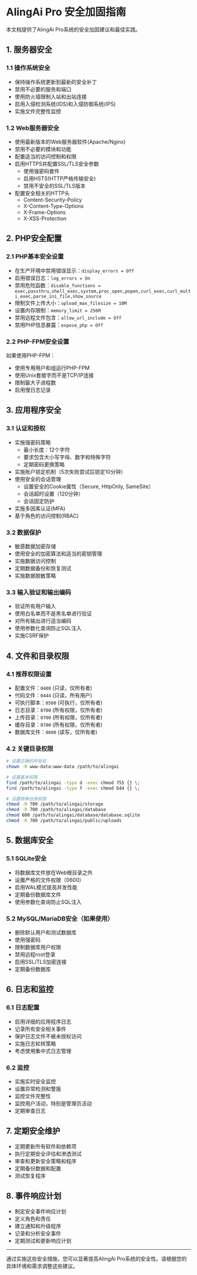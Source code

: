 # AlingAi Pro 安全加固指南

本文档提供了AlingAi Pro系统的安全加固建议和最佳实践。

## 1. 服务器安全

### 1.1 操作系统安全

- 保持操作系统更新到最新的安全补丁
- 禁用不必要的服务和端口
- 使用防火墙限制入站和出站连接
- 启用入侵检测系统(IDS)和入侵防御系统(IPS)
- 实施文件完整性监控

### 1.2 Web服务器安全

- 使用最新版本的Web服务器软件(Apache/Nginx)
- 禁用不必要的模块和功能
- 配置适当的访问控制和权限
- 启用HTTPS并配置SSL/TLS安全参数
  - 使用强密码套件
  - 启用HSTS(HTTP严格传输安全)
  - 禁用不安全的SSL/TLS版本
- 配置安全相关的HTTP头
  - Content-Security-Policy
  - X-Content-Type-Options
  - X-Frame-Options
  - X-XSS-Protection

## 2. PHP安全配置

### 2.1 PHP基本安全设置

- 在生产环境中禁用错误显示：`display_errors = Off`
- 启用错误日志：`log_errors = On`
- 禁用危险函数：`disable_functions = exec,passthru,shell_exec,system,proc_open,popen,curl_exec,curl_multi_exec,parse_ini_file,show_source`
- 限制文件上传大小：`upload_max_filesize = 10M`
- 设置内存限制：`memory_limit = 256M`
- 禁用远程文件包含：`allow_url_include = Off`
- 禁用PHP信息暴露：`expose_php = Off`

### 2.2 PHP-FPM安全设置

如果使用PHP-FPM：

- 使用专用用户和组运行PHP-FPM
- 使用Unix套接字而不是TCP/IP连接
- 限制最大子进程数
- 启用慢日志记录

## 3. 应用程序安全

### 3.1 认证和授权

- 实施强密码策略
  - 最小长度：12个字符
  - 要求包含大小写字母、数字和特殊字符
  - 定期密码更换策略
- 实施账户锁定机制（5次失败尝试后锁定10分钟）
- 使用安全的会话管理
  - 设置安全的Cookie属性（Secure, HttpOnly, SameSite）
  - 会话超时设置（120分钟）
  - 会话固定防护
- 实施多因素认证(MFA)
- 基于角色的访问控制(RBAC)

### 3.2 数据保护

- 敏感数据加密存储
- 使用安全的加密算法和适当的密钥管理
- 实施数据访问控制
- 定期数据备份和恢复测试
- 实施数据脱敏策略

### 3.3 输入验证和输出编码

- 验证所有用户输入
- 使用白名单而不是黑名单进行验证
- 对所有输出进行适当编码
- 使用参数化查询防止SQL注入
- 实施CSRF保护

## 4. 文件和目录权限

### 4.1 推荐权限设置

- 配置文件：`0400` (只读，仅所有者)
- 代码文件：`0444` (只读，所有用户)
- 可执行脚本：`0500` (可执行，仅所有者)
- 日志目录：`0700` (所有权限，仅所有者)
- 上传目录：`0700` (所有权限，仅所有者)
- 缓存目录：`0700` (所有权限，仅所有者)
- 数据库文件：`0600` (读写，仅所有者)

### 4.2 关键目录权限

```bash
# 设置正确的所有权
chown -R www-data:www-data /path/to/alingai

# 设置基本权限
find /path/to/alingai -type d -exec chmod 755 {} \;
find /path/to/alingai -type f -exec chmod 644 {} \;

# 设置特殊目录权限
chmod -R 700 /path/to/alingai/storage
chmod -R 700 /path/to/alingai/database
chmod 600 /path/to/alingai/database/database.sqlite
chmod -R 700 /path/to/alingai/public/uploads
```

## 5. 数据库安全

### 5.1 SQLite安全

- 将数据库文件放在Web根目录之外
- 设置严格的文件权限（0600）
- 启用WAL模式提高并发性能
- 定期备份数据库文件
- 使用参数化查询防止SQL注入

### 5.2 MySQL/MariaDB安全（如果使用）

- 删除默认用户和测试数据库
- 使用强密码
- 限制数据库用户权限
- 禁用远程root登录
- 启用SSL/TLS加密连接
- 定期备份数据库

## 6. 日志和监控

### 6.1 日志配置

- 启用详细的应用程序日志
- 记录所有安全相关事件
- 保护日志文件不被未授权访问
- 实施日志轮转策略
- 考虑使用集中式日志管理

### 6.2 监控

- 实施实时安全监控
- 设置异常检测和警报
- 监控文件完整性
- 监控用户活动，特别是管理员活动
- 定期审查日志

## 7. 定期安全维护

- 定期更新所有软件和依赖项
- 执行定期安全评估和渗透测试
- 审查和更新安全策略和程序
- 定期备份数据和配置
- 测试恢复程序

## 8. 事件响应计划

- 制定安全事件响应计划
- 定义角色和责任
- 建立通知和升级程序
- 记录和分析安全事件
- 定期测试和更新响应计划

---

通过实施这些安全措施，您可以显著提高AlingAi Pro系统的安全性。请根据您的具体环境和需求调整这些建议。 